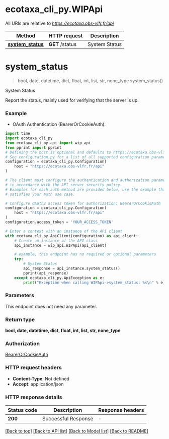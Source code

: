# ecotaxa_cli_py.WIPApi

All URIs are relative to *https://ecotaxa.obs-vlfr.fr/api*

Method | HTTP request | Description
------------- | ------------- | -------------
[**system_status**](WIPApi.md#system_status) | **GET** /status | System Status


# **system_status**
> bool, date, datetime, dict, float, int, list, str, none_type system_status()

System Status

Report the status, mainly used for verifying that the server is up.

### Example

* OAuth Authentication (BearerOrCookieAuth):

```python
import time
import ecotaxa_cli_py
from ecotaxa_cli_py.api import wip_api
from pprint import pprint
# Defining the host is optional and defaults to https://ecotaxa.obs-vlfr.fr/api
# See configuration.py for a list of all supported configuration parameters.
configuration = ecotaxa_cli_py.Configuration(
    host = "https://ecotaxa.obs-vlfr.fr/api"
)

# The client must configure the authentication and authorization parameters
# in accordance with the API server security policy.
# Examples for each auth method are provided below, use the example that
# satisfies your auth use case.

# Configure OAuth2 access token for authorization: BearerOrCookieAuth
configuration = ecotaxa_cli_py.Configuration(
    host = "https://ecotaxa.obs-vlfr.fr/api"
)
configuration.access_token = 'YOUR_ACCESS_TOKEN'

# Enter a context with an instance of the API client
with ecotaxa_cli_py.ApiClient(configuration) as api_client:
    # Create an instance of the API class
    api_instance = wip_api.WIPApi(api_client)

    # example, this endpoint has no required or optional parameters
    try:
        # System Status
        api_response = api_instance.system_status()
        pprint(api_response)
    except ecotaxa_cli_py.ApiException as e:
        print("Exception when calling WIPApi->system_status: %s\n" % e)
```


### Parameters
This endpoint does not need any parameter.

### Return type

**bool, date, datetime, dict, float, int, list, str, none_type**

### Authorization

[BearerOrCookieAuth](../README.md#BearerOrCookieAuth)

### HTTP request headers

 - **Content-Type**: Not defined
 - **Accept**: application/json


### HTTP response details

| Status code | Description | Response headers |
|-------------|-------------|------------------|
**200** | Successful Response |  -  |

[[Back to top]](#) [[Back to API list]](../README.md#documentation-for-api-endpoints) [[Back to Model list]](../README.md#documentation-for-models) [[Back to README]](../README.md)

